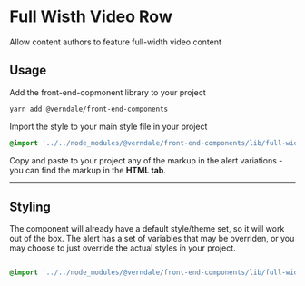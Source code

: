 # Full Wisth Video Row

Allow content authors to feature full-width  video content

## Usage

Add the front-end-copmonent library to your project

```bash
yarn add @verndale/front-end-components
```

Import the style to your main style file in your project

```scss
@import '../../node_modules/@verndale/front-end-components/lib/full-width-video-row/styles';
```

Copy and paste to your project any of the markup in the alert variations - you can find the markup in the **HTML tab**.

---

## Styling

The component will already have a default style/theme set, so it will work out of the box.
The alert has a set of variables that may be overriden, or you may choose to just override the actual styles in your project.



```scss

@import '../../node_modules/@verndale/front-end-components/lib/full-width-video-row/styles';
```
